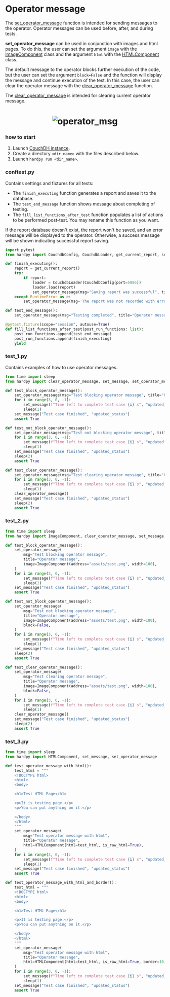 # Operator message

The [set_operator_message](./../documentation/pytest_hardpy.md/#set_operator_message)
function is intended for sending messages to the operator.
Operator messages can be used before, after, and during tests.

**set_operator_message** can be used in conjunction with images and html pages.
To do this, the user can set the argument `image` with the
[ImageComponent](./../documentation/pytest_hardpy.md/#imagecomponent) class 
and the argument `html` with the [HTMLComponent](./../documentation/pytest_hardpy.md/#htmlcomponent) class.

The default message to the operator blocks further execution of the code,
but the user can set the argument `block=False` and the function will display the message
and continue execution of the test.
In this case, the user can clear the operator message with the
[clear_operator_message](./../documentation/pytest_hardpy.md/#clear_operator_message) function.

The [clear_operator_message](./../documentation/pytest_hardpy.md/#clear_operator_message)
is intended for clearing current operator message.

<h1 align="center">
    <img src="https://raw.githubusercontent.com/everypinio/hardpy/main/docs/img/operator_msg.png" alt="operator_msg">
</h1>

### how to start

1. Launch [CouchDH instance](../documentation/database.md#couchdb-instance).
2. Create a directory `<dir_name>` with the files described below.
3. Launch `hardpy run <dir_name>`.

### conftest.py

Contains settings and fixtures for all tests:

- The `finish_executing` function generates a report and saves it to the database.
- The `test_end_message` function shows message about completing of testing.
- The `fill_list_functions_after_test` function populates a list of actions to be performed post-test. You may rename this function as you want.

If the report database doesn't exist, the report won't be saved, and an error message will be displayed to the operator. Otherwise, a success message will be shown indicating successful report saving.

```python
import pytest
from hardpy import CouchdbConfig, CouchdbLoader, get_current_report, set_operator_message

def finish_executing():
    report = get_current_report()
    try:
        if report:
            loader = CouchdbLoader(CouchdbConfig(port=5986))
            loader.load(report)
            set_operator_message(msg="Saving report was successful", title="Operator message")
    except RuntimeError as e:
        set_operator_message(msg='The report was not recorded with error: "' + str(e) + '"', title="Operator message")

def test_end_message():
    set_operator_message(msg="Testing completed", title="Operator message")

@pytest.fixture(scope="session", autouse=True)
def fill_list_functions_after_test(post_run_functions: list):
    post_run_functions.append(test_end_message)
    post_run_functions.append(finish_executing)
    yield
```

### test_1.py

Contains examples of how to use operator messages.

```python
from time import sleep
from hardpy import clear_operator_message, set_message, set_operator_message

def test_block_operator_message():
    set_operator_message(msg="Test blocking operator message", title="Operator message")
    for i in range(3, 0, -1):
        set_message(f"Time left to complete test case {i} s", "updated_status")
        sleep(1)
    set_message("Test case finished", "updated_status")
    assert True

def test_not_block_operator_message():
    set_operator_message(msg="Test not blocking operator message", title="Operator message", block=False, font_size=18)
    for i in range(3, 0, -1):
        set_message(f"Time left to complete test case {i} s", "updated_status")
        sleep(1)
    set_message("Test case finished", "updated_status")
    sleep(2)
    assert True

def test_clear_operator_message():
    set_operator_message(msg="Test clearing operator message", title="Operator message", block=False)
    for i in range(3, 0, -1):
        set_message(f"Time left to complete test case {i} s", "updated_status")
        sleep(1)
    clear_operator_message()
    set_message("Test case finished", "updated_status")
    sleep(2)
    assert True
```

### test_2.py

```python
from time import sleep
from hardpy import ImageComponent, clear_operator_message, set_message, set_operator_message

def test_block_operator_message():
    set_operator_message(
        msg="Test blocking operator message",
        title="Operator message",
        image=ImageComponent(address="assets/test.png", width=100),
    )
    for i in range(3, 0, -1):
        set_message(f"Time left to complete test case {i} s", "updated_status")
        sleep(1)
    set_message("Test case finished", "updated_status")
    assert True

def test_not_block_operator_message():
    set_operator_message(
        msg="Test not blocking operator message",
        title="Operator message",
        image=ImageComponent(address="assets/test.png", width=100),
        block=False,
    )
    for i in range(3, 0, -1):
        set_message(f"Time left to complete test case {i} s", "updated_status")
        sleep(1)
    set_message("Test case finished", "updated_status")
    sleep(2)
    assert True

def test_clear_operator_message():
    set_operator_message(
        msg="Test clearing operator message",
        title="Operator message",
        image=ImageComponent(address="assets/test.png", width=100),
        block=False,
    )
    for i in range(3, 0, -1):
        set_message(f"Time left to complete test case {i} s", "updated_status")
        sleep(1)
    clear_operator_message()
    set_message("Test case finished", "updated_status")
    sleep(2)
    assert True
```

### test_3.py

```python
from time import sleep
from hardpy import HTMLComponent, set_message, set_operator_message

def test_operator_message_with_html():
    test_html = """
    <!DOCTYPE html>
    <html>
    <body>

    <h1>Test HTML Page</h1>

    <p>It is testing page.</p>
    <p>You can put anything on it.</p>

    </body>
    </html>
    """
    set_operator_message(
        msg="Test operator message with html",
        title="Operator message",
        html=HTMLComponent(html=test_html, is_raw_html=True),
    )
    for i in range(3, 0, -1):
        set_message(f"Time left to complete test case {i} s", "updated_status")
        sleep(1)
    set_message("Test case finished", "updated_status")
    assert True

def test_operator_message_with_html_and_border():
    test_html = """
    <!DOCTYPE html>
    <html>
    <body>

    <h1>Test HTML Page</h1>

    <p>It is testing page.</p>
    <p>You can put anything on it.</p>

    </body>
    </html>
    """
    set_operator_message(
        msg="Test operator message with html",
        title="Operator message",
        html=HTMLComponent(html=test_html, is_raw_html=True, border=10, width=20),
    )
    for i in range(3, 0, -1):
        set_message(f"Time left to complete test case {i} s", "updated_status")
        sleep(1)
    set_message("Test case finished", "updated_status")
    assert True
```
